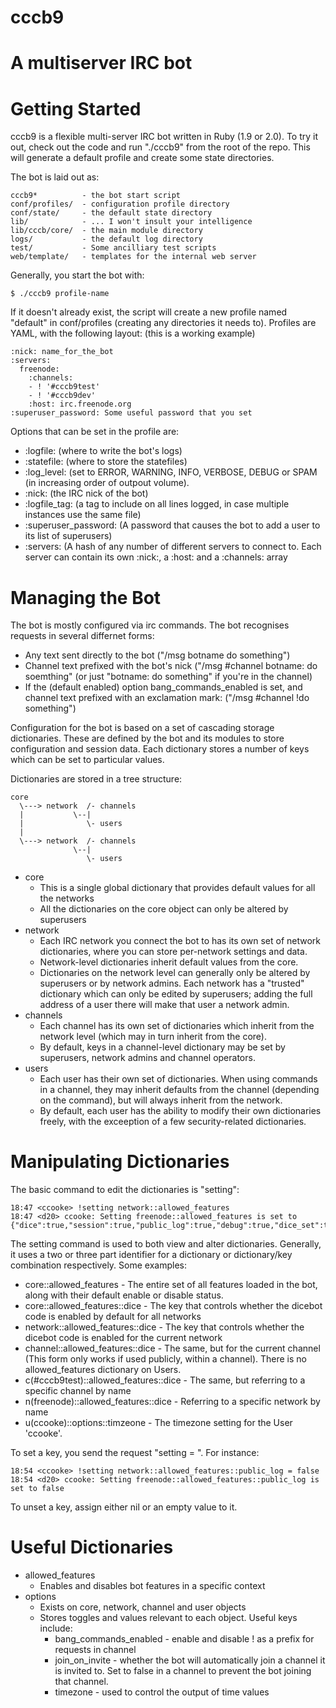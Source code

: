 cccb9
=====

A multiserver IRC bot
=======

Getting Started
=======

cccb9 is a flexible multi-server IRC bot written in Ruby (1.9 or 2.0). To try it out, check out the code and run "./cccb9" from the root of the repo. This will generate a default profile and create some state directories. 

The bot is laid out as:
 
    cccb9*          - the bot start script
    conf/profiles/  - configuration profile directory
    conf/state/     - the default state directory
    lib/            - ... I won't insult your intelligence
    lib/cccb/core/  - the main module directory
    logs/           - the default log directory
    test/           - Some ancilliary test scripts
    web/template/   - templates for the internal web server

Generally, you start the bot with:

    $ ./cccb9 profile-name

If it doesn't already exist, the script will create a new profile named "default" in conf/profiles (creating any directories it needs to). Profiles are YAML, with the following layout: (this is a working example)

    :nick: name_for_the_bot
    :servers:
      freenode:
        :channels:
        - ! '#cccb9test'
        - ! '#cccb9dev'
        :host: irc.freenode.org
    :superuser_password: Some useful password that you set

Options that can be set in the profile are:
  * :logfile: (where to write the bot's logs)
  * :statefile: (where to store the statefiles)
  * :log_level: (set to ERROR, WARNING, INFO, VERBOSE, DEBUG or SPAM (in increasing order of outpout volume).
  * :nick: (the IRC nick of the bot)
  * :logfile_tag: (a tag to include on all lines logged, in case multiple instances use the same file)
  * :superuser_password: (A password that causes the bot to add a user to its list of superusers)
  * :servers: (A hash of any number of different servers to connect to. Each server can contain its own :nick:, a :host: and a :channels: array

Managing the Bot
=======

The bot is mostly configured via irc commands. The bot recognises requests in several differnet forms:

  * Any text sent directly to the bot ("/msg botname do something")
  * Channel text prefixed with the bot's nick ("/msg #channel botname: do soemthing" (or just "botname: do something" if you're in the channel)
  * If the (default enabled) option bang_commands_enabled is set, and channel text prefixed with an exclamation mark: ("/msg #channel !do something")

Configuration for the bot is based on a set of cascading storage dictionaries. These are defined by the bot and its modules to store configuration and session data. Each dictionary stores a number of keys which can be set to particular values. 

Dictionaries are stored in a tree structure:

    core                  
      \---> network  /- channels
      |           \--|
      |              \- users
      |
      \---> network  /- channels
                  \--|
                     \- users

  * core
    * This is a single global dictionary that provides default values for all the networks
    * All the dictionaries on the core object can only be altered by superusers
  * network
    * Each IRC network you connect the bot to has its own set of network dictionaries, where you can store per-network settings and data.
    * Network-level dictionaries inherit default values from the core.
    * Dictionaries on the network level can generally only be altered by superusers or by network admins. Each network has a "trusted" dictionary which can only be edited by superusers; adding the full address of a user there will make that user a network admin.
  * channels
    * Each channel has its own set of dictionaries which inherit from the network level (which may in turn inherit from the core). 
    * By default, keys in a channel-level dictionary may be set by superusers, network admins and channel operators.
  * users
    * Each user has their own set of dictionaries. When using commands in a channel, they may inherit defaults from the channel (depending on the command), but will always inherit from the network.
    * By default, each user has the ability to modify their own dictionaries freely, with the exceeption of a few security-related dictionaries.

Manipulating Dictionaries
========

The basic command to edit the dictionaries is "setting":

    18:47 <ccooke> !setting network::allowed_features
    18:47 <d20> ccooke: Setting freenode::allowed_features is set to 
    {"dice":true,"session":true,"public_log":true,"debug":true,"dice_set":true,"tables":true,"pom":true}

The setting command is used to both view and alter dictionaries. Generally, it uses a two or three part identifier for a dictionary or dictionary/key combination respectively. Some examples:

  * core::allowed_features - The entire set of all features loaded in the bot, along with their default enable or disable status. 
  * core::allowed_features::dice - The key that controls whether the dicebot code is enabled by default for all networks
  * network::allowed_features::dice - The key that controls whether the dicebot code is enabled for the current network
  * channel::allowed_features::dice - The same, but for the current channel (This form only works if used publicly, within a channel). There is no allowed_features dictionary on Users.
  * c(#cccb9test)::allowed_features::dice - The same, but referring to a specific channel by name
  * n(freenode)::allowed_features::dice - Referring to a specific network by name
  * u(ccooke)::options::timzeone - The timezone setting for the User 'ccooke'. 

To set a key, you send the request "setting <identifier> = <value>". For instance:

    18:54 <ccooke> !setting network::allowed_features::public_log = false
    18:54 <d20> ccooke: Setting freenode::allowed_features::public_log is set to false

To unset a key, assign either nil or an empty value to it.

Useful Dictionaries
=======

  * allowed_features
    * Enables and disables bot features in a specific context
  * options
    * Exists on core, network, channel and user objects
    * Stores toggles and values relevant to each object. Useful keys include:
      * bang_commands_enabled - enable and disable ! as a prefix for requests in channel
      * join_on_invite - whether the bot will automatically join a channel it is invited to. Set to false in a channel to prevent the bot joining that channel.
      * timezone - used to control the output of time values

